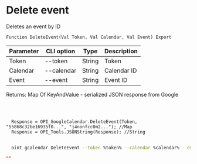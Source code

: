 ﻿---
sidebar_position: 7
---

# Delete event
 Deletes an event by ID



`Function DeleteEvent(Val Token, Val Calendar, Val Event) Export`

  | Parameter | CLI option | Type | Description |
  |-|-|-|-|
  | Token | --token | String | Token |
  | Calendar | --calendar | String | Calendar ID |
  | Event | --event | String | Event ID |

  
  Returns:  Map Of KeyAndValue - serialized JSON response from Google

<br/>




```bsl title="Code example"
  
  Response = OPI_GoogleCalendar.DeleteEvent(Token, "55868c32be16935f0...", "j4nonfcc0m2..."); //Map
  Response = OPI_Tools.JSONString(Response); //String
```



```sh title="CLI command example"
    
  oint gcalendar DeleteEvent --token %token% --calendar %calendar% --event %event%

```

```json title="Result"
""
```
